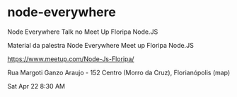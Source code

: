 # node-everywhere
Node Everywhere Talk no Meet Up Floripa Node.JS


Material da palestra Node Everywhere 
Meet up Floripa Node.JS 

https://www.meetup.com/Node-Js-Floripa/


Rua Margoti Ganzo Araujo - 152 
Centro (Morro da Cruz), Florianópolis (map)

Sat Apr 22
8:30 AM